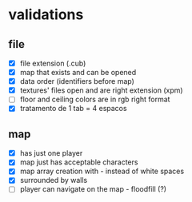 # validations

## file 
- [x] file extension (.cub)
- [x] map that exists and can be opened 
- [x] data order (identifiers before map)
- [x] textures' files open and are right extension (xpm)
- [ ] floor and ceiling colors are in rgb right format
- [x] tratamento de 1 tab = 4 espacos

## map
- [x] has just one player
- [x] map just has acceptable characters
- [x] map array creation with - instead of white spaces 
- [x] surrounded by walls
- [ ] player can navigate on the map - floodfill (?)